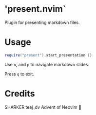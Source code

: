 # 'present.nvim`

Plugin for presenting markdown files.

# Usage

```lua
require("present").start_presentation {}
```

Use `n`, and `p` to navigate markdown slides.

Press `q` to exit.

# Credits

SHARKER
teej_dv Advent of Neovim 🎄

